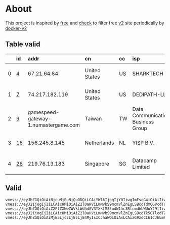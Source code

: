 
# About

This project is inspired by [free](https://github.com/freefq/free) and [check](https://github.com/yeahwu/check) to filter free [v2](https://github.com/v2fly/v2ray-core) site periodically by [docker-v2](https://hub.docker.com/r/v2ray/official)

    

## Table valid
|    | id                   | addr                                 | cn            | cc   | isp                               | ip            | chatgpt          |
|---:|:---------------------|:-------------------------------------|:--------------|:-----|:----------------------------------|:--------------|:-----------------|
|  0 | [4](config/4.json)   | 67.21.64.84                          | United States | US   | SHARKTECH                         | 67.21.72.34   | Yes (Region: US) |
|  1 | [7](config/7.json)   | 74.217.182.119                       | United States | US   | DEDIPATH-LLC                      | 45.15.147.130 | Yes (Region: US) |
|  2 | [9](config/9.json)   | gamespeed-gateway-1.numastergame.com | Taiwan        | TW   | Data Communication Business Group | 61.219.15.82  | Yes (Region: TW) |
|  3 | [16](config/16.json) | 156.245.8.145                        | Netherlands   | NL   | YISP B.V.                         | 154.84.1.134  | Yes (Region: NL) |
|  4 | [26](config/26.json) | 219.76.13.183                        | Singapore     | SG   | Datacamp Limited                  | 5.180.78.163  | Yes (Region: SG) |

## Valid
```
vmess://eyJhZGQiOiAiNjcuMjEuNjQuODQiLCAiYWlkIjogIjY0IiwgImFscG4iOiAiIiwgImZwIjogIiIsICJob3N0IjogIiIsICJpZCI6ICIyNTY2ZDAwZi0yMThjLTQ4ZjctOWEzNi0xM2QzZDZmMWE3MjQiLCAibmV0IjogInRjcCIsICJwYXRoIjogIiIsICJwb3J0IjogIjQzMTIzIiwgInBzIjogImdpdGh1Yi5jb20vZnJlZWZxIC0gXHU3ZjhlXHU1NmZkXHU1MmEwXHU1MjI5XHU3OThmXHU1YzNjXHU0ZTlhXHU1ZGRlXHU2ZDFiXHU2NzQ5XHU3N2Y2U2hhcmtUZWNoXHU2NTcwXHU2MzZlXHU0ZTJkXHU1ZmMzIDQiLCAic2N5IjogImF1dG8iLCAic25pIjogIiIsICJ0bHMiOiAiIiwgInR5cGUiOiAibm9uZSIsICJ2IjogIjIifQ==
vmess://eyJ2IjogIjIiLCAicHMiOiAiZ2l0aHViLmNvbS9mcmVlZnEgLSBcdTdmOGVcdTU2ZmQgIDciLCAiYWRkIjogIjc0LjIxNy4xODIuMTE5IiwgInBvcnQiOiAiNDQzIiwgImlkIjogIjQxODA0OGFmLWEyOTMtNGI5OS05YjBjLTk4Y2EzNTgwZGQyNCIsICJhaWQiOiAiNjQiLCAic2N5IjogImF1dG8iLCAibmV0IjogIndzIiwgInR5cGUiOiAibm9uZSIsICJob3N0IjogInd3dy42Mjk3NjE3MS54eXoiLCAicGF0aCI6ICIvcGF0aC8xNjkxNzI4NDg1MjU0IiwgInRscyI6ICJ0bHMiLCAic25pIjogInd3dy42Mjk3NjE3MS54eXoifQ==
vmess://eyJhZGQiOiAiZ2FtZXNwZWVkLWdhdGV3YXktMS5udW1hc3RlcmdhbWUuY29tIiwgImFpZCI6IDAsICJob3N0IjogIiIsICJpZCI6ICIwOTEzYjFhYy0xZjZjLTQzNmItOTliNC1hNWQ2ZTM0M2QwMjUiLCAibmV0IjogInRjcCIsICJwYXRoIjogIiIsICJwb3J0IjogMTE4NzIsICJwcyI6ICJnaXRodWIuY29tL2ZyZWVmcSAtIFx1NTNmMFx1NmU3ZVx1NzcwMVx1NGUyZFx1NTM0ZVx1NzUzNVx1NGZlMSA5IiwgInRscyI6ICIiLCAidHlwZSI6ICJhdXRvIiwgInNlY3VyaXR5IjogImF1dG8iLCAic2tpcC1jZXJ0LXZlcmlmeSI6IHRydWUsICJzbmkiOiAiIn0=
vmess://eyJ2IjogIjIiLCAicHMiOiAiZ2l0aHViLmNvbS9mcmVlZnEgLSBcdTk5OTlcdTZlMmYgIDE2IiwgImFkZCI6ICIxNTYuMjQ1LjguMTQ1IiwgInBvcnQiOiAiNDQzIiwgImlkIjogIjYzYjRiODI5LTdmMDEtNGUyNi1iMDM3LWYwNGIxZjA5ODc2NSIsICJhaWQiOiAiNjQiLCAic2N5IjogImF1dG8iLCAibmV0IjogIndzIiwgInR5cGUiOiAibm9uZSIsICJob3N0IjogInd3dy4zMjE1OTg3Ny54eXoiLCAicGF0aCI6ICIvcGF0aC8xNjkxNzUwMjU5MDEyIiwgInRscyI6ICJ0bHMiLCAic25pIjogInd3dy4zMjE1OTg3Ny54eXoifQ==
vmess://eyJhZGQiOiAiMjE5Ljc2LjEzLjE4MyIsICJhaWQiOiAxLCAiaG9zdCI6ICJhLmRiLWxpbmsuaW4iLCAiaWQiOiAiN2ZjYjRhMjctZjgxOC0zMzc3LWFmNTYtY2MwOGJjYjQyYjVkIiwgIm5ldCI6ICJ3cyIsICJwYXRoIjogIi9kYiIsICJwb3J0IjogNDQzLCAicHMiOiAiZ2l0aHViLmNvbS9mcmVlZnEgLSBcdTk5OTlcdTZlMmZcdTc1MzVcdThiYWZcdTc2YzhcdTc5ZDFcdTY3MDlcdTk2NTBcdTUxNmNcdTUzZjggMjYiLCAidGxzIjogInRscyIsICJ0eXBlIjogImF1dG8iLCAic2VjdXJpdHkiOiAiYXV0byIsICJza2lwLWNlcnQtdmVyaWZ5IjogdHJ1ZSwgInNuaSI6ICIifQ==
```

